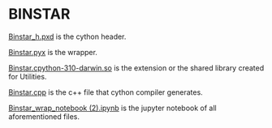# BINSTAR



[Binstar_h.pxd](https://github.com/Melikakmm/SEVN_PYTHON_WRAPPER/blob/main/CYTHON_WRAPPER/Binstar/Binstar_h.pxd) is the cython header.

[Binstar.pyx](https://github.com/Melikakmm/SEVN_PYTHON_WRAPPER/blob/main/CYTHON_WRAPPER/Binstar/Binstar.pyx) is the wrapper.

[Binstar.cpython-310-darwin.so](https://github.com/Melikakmm/SEVN_PYTHON_WRAPPER/blob/main/CYTHON_WRAPPER/Binstar/Binstar.cpython-310-darwin.so) is the extension or the shared library created for Utilities.

[Binstar.cpp](https://github.com/Melikakmm/SEVN_PYTHON_WRAPPER/blob/main/CYTHON_WRAPPER/Binstar/Binstar.cpp) is the c++ file that cython compiler generates.

[Binstar_wrap_notebook (2).ipynb](https://github.com/Melikakmm/SEVN_PYTHON_WRAPPER/blob/main/CYTHON_WRAPPER/Binstar/Binstar_wrap_notebook%20(2).ipynb) is the jupyter notebook of all aforementioned files.



